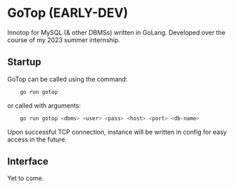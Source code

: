 # GoTop (EARLY-DEV)
Innotop for MySQL (& other DBMSs) written in GoLang.
Developed over the course of my 2023 summer internship.

## Startup
GoTop can be called using the command:

```bash
    go run gotop
```

or called with arguments:
```bash
    go run gotop <dbms> <user> <pass> <host> <port> <db-name>
```

Upon successful TCP connection, instance will be written in config for easy access in the future.

## Interface
Yet to come.